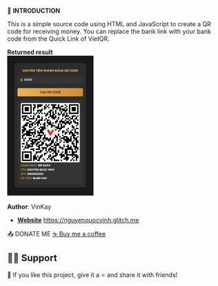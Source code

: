     
🚀 **INTRODUCTION**

This is a simple source code using HTML and JavaScript to create a QR code for receiving money. You can replace the bank link with your bank code from the Quick Link of VietQR.  

  **Returned result**  
<img src="https://github.com/vinkay215/Create-a-simple-banking-QR-code/blob/main/interface.png" width="200"/>  


**Author**: VinKay
- **[Website]([https://github.com/DenverCoder1](https://nguyenquocvinh.glitch.me/)https://nguyenquocvinh.glitch.me/)**
https://nguyenquocvinh.glitch.me

📤 DONATE ME
[☕ Buy me a coffee](https://nguyenquocvinh.glitch.me/Donate)

## 🙋‍♂️ Support
💙 If you like this project, give it a ⭐ and share it with friends!


